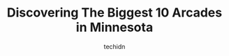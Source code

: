 ---
layout: ampstory
image: https://i0.wp.com/paketmu.com/wp-content/uploads/2023/06/left-click-lounge-0-in-minnesota-1686368189.jpeg?resize=640,853
author: techidn
featured: false
description: Explore the diverse Arcade scene in Minnesota, home to an incredible selection of 10 establishments catering to every taste. Whether youre in search of iconic favorites or undiscovered trea
title: Discovering The Biggest 10 Arcades in Minnesota
cover:
   title: Discovering The Biggest 10 Arcades in Minnesota
   subtitle: RICKPATE
   background: https://paketmu.com/wp-content/uploads/2023/06/left-click-lounge-0-in-minnesota-1686368189.jpeg

pages: 
 - layout: thirds
   top: <h1>#1 Up-Down Minneapolis</h1>
   bottom: "<p>Super fun bar! One of my favorite Uptown spots! Great classic games and cool vibes downstairs. Awesome patio and chill bar upstairs. Awesome spot to meet up with friends </p>"
   background: https://paketmu.com/wp-content/uploads/2023/06/left-click-lounge-1-in-minnesota-1686368190.jpeg
   backgroundblur: true
 - layout: thirds
   top: <h1>#2 Can Can Wonderland - St. Paul</h1>
   bottom: "<p>This was my first time at Can Can Wonderland; and let me say, I was not disappointed in the least!First of all, the admission price of $10/person is quite reasonable cons</p>"
   background: https://paketmu.com/wp-content/uploads/2023/06/left-click-lounge-2-in-minnesota-1686368190.jpeg
   cta:
      link: https://paketmu.com/discovering-the-biggest-10-arcades-in-minnesota/
      text: Discovering The Biggest 10 Arcades in Minnesota
 - layout: thirds
   top: <h1>#3 Game Show Battle Rooms</h1>
   bottom: "<p>Host Richard and Producer Daniel were the best!  They helped make our night even more fun.  Never missing a beat they were both quick witted and very entertaining! Our gr</p>"
   background: https://paketmu.com/wp-content/uploads/2023/06/left-click-lounge-3-in-minnesota-1686368197.jpeg
   cta:
      link: https://paketmu.com/discovering-the-biggest-10-arcades-in-minnesota/
      text: Discovering The Biggest 10 Arcades in Minnesota
 - layout: thirds
   top: <h1>#4 Dave & Busters Edina</h1>
   bottom: "<p>500 Southdale Ctr, Edina, MN 55435, United States</p>"
   background: https://images.unsplash.com/photo-1531169509526-f8f1fdaa4a67?ixlib=rb-4.0.3&ixid=MnwxMjA3fDB8MHxwaG90by1wYWdlfHx8fGVufDB8fHx8&auto=format&fit=crop&w=640&h=853&q=80
   cta:
      link: https://paketmu.com/discovering-the-biggest-10-arcades-in-minnesota/
      text: Discovering The Biggest 10 Arcades in Minnesota
 - layout: thirds
   top: <h1>#5 LITT Pinball Bar</h1>
   bottom: "<p>113 E 26th St #110, Minneapolis, MN 55404, United States</p>"
   background: https://images.unsplash.com/photo-1553949345-eb786bb3f7ba?ixlib=rb-4.0.3&ixid=MnwxMjA3fDB8MHxwaG90by1wYWdlfHx8fGVufDB8fHx8&auto=format&fit=crop&w=640&h=853&q=80
   cta:
      link: https://paketmu.com/discovering-the-biggest-10-arcades-in-minnesota/
      text: Discovering The Biggest 10 Arcades in Minnesota
 - layout: thirds
   top: <h1>#6 Grand Slam</h1>
   bottom: "<p>12425 River Ridge Blvd, Burnsville, MN 55337, United States</p>"
   background: https://images.unsplash.com/photo-1608501821300-4f99e58bba77?ixlib=rb-4.0.3&ixid=MnwxMjA3fDB8MHxwaG90by1wYWdlfHx8fGVufDB8fHx8&auto=format&fit=crop&w=640&h=853&q=80
   cta:
      link: https://paketmu.com/discovering-the-biggest-10-arcades-in-minnesota/
      text: Discovering The Biggest 10 Arcades in Minnesota
 - layout: thirds
   top: <h1>#7 Grand Slam Family Fun Center</h1>
   bottom: "<p>2941 Coon Rapids Blvd NW, Coon Rapids, MN 55433, United States</p>"
   background: https://images.unsplash.com/photo-1509114397022-ed747cca3f65?ixlib=rb-4.0.3&ixid=MnwxMjA3fDB8MHxwaG90by1wYWdlfHx8fGVufDB8fHx8&auto=format&fit=crop&w=640&h=853&q=80
   cta:
      link: https://paketmu.com/discovering-the-biggest-10-arcades-in-minnesota/
      text: Discovering The Biggest 10 Arcades in Minnesota
 - layout: thirds
   middle: Continue reading...
   background: https://images.unsplash.com/photo-1599422314077-f4dfdaa4cd09?ixlib=rb-4.0.3&ixid=MnwxMjA3fDB8MHxwaG90by1wYWdlfHx8fGVufDB8fHx8&auto=format&fit=crop&w=640&h=853&q=80
   cta:
      link: https://paketmu.com/discovering-the-biggest-10-arcades-in-minnesota/
      text: Discovering The Biggest 10 Arcades in Minnesota
      
---
